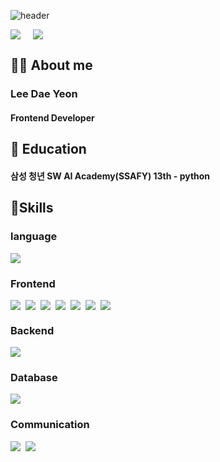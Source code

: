 ![header](https://capsule-render.vercel.app/api?type=waving&color=53d0d9&,add8e6&height=200&section=header&text=Welcome%20to%20Daeyeon's%20GitHub%20&fontSize=40&fontColor=ffffff&fontAlign=40&fontAlignY=40)


<div style="display: flex; align-items: center; gap: 20px;">
  <img src="https://github-readme-stats.vercel.app/api?username=daeyeon-lee&show_icons=true&theme=gruvbox" />
  <a href="https://solved.ac/angellee98">
    <img src="http://mazassumnida.wtf/api/v2/generate_badge?boj=angellee98" />
  </a>
</div>
  <h2>💁🏻 About me</h2>
  <h3>Lee Dae Yeon</h3>
  <h4>Frontend Developer</h4>

  <h2>📙 Education</h2>
  <h4>삼성 청년 SW AI Academy(SSAFY) 13th - python </h4>

  <h2>🚀Skills</h2>

  <!-- 언어 -->
  <h3>language</h3>
  <img src="https://img.shields.io/badge/python-3776AB?style=for-the-badge&logo=python&logoColor=white">
  <!-- 프론트엔드 -->
  <h3> Frontend </h3>
  <div style="display: flex; gap: 8px; flex-wrap: wrap;">
  <img src="https://img.shields.io/badge/html5-E34F26?style=for-the-badge&logo=html5&logoColor=white">
  <img src="https://img.shields.io/badge/CSS3-1572B6?style=for-the-badge&logo=CSS3&logoColor=white">
  <img src="https://img.shields.io/badge/tailwindcss-06B6D4?style=for-the-badge&logo=tailwindcss&logoColor=white">
  <img src="https://img.shields.io/badge/javascript-F7DF1E?style=for-the-badge&logo=javascript&logoColor=black">
  <img src="https://img.shields.io/badge/typescript-3178C6?style=for-the-badge&logo=typescript&logoColor=white">
    <img src="https://img.shields.io/badge/react-61DAFB?style=for-the-badge&logo=react&logoColor=black">
  <img src="https://img.shields.io/badge/vue.js-4FC08D?style=for-the-badge&logo=vue.js&logoColor=white">
  </div>
  
  <!-- 백엔드 프레임워크 -->
  <h3> Backend </h3>
  <img src="https://img.shields.io/badge/django-092E20?style=for-the-badge&logo=django&logoColor=white">
    
  <!-- 데이터베이스 -->
  <h3> Database </h3>
  <img src="https://img.shields.io/badge/mysql-4479A1?style=for-the-badge&logo=mysql&logoColor=white">

  <!-- 협업 및 기타 -->
  <h3> Communication </h3>  
  <div style="display: flex; gap: 8px; flex-wrap: wrap;">
  <img src="https://img.shields.io/badge/github-181717?style=for-the-badge&logo=github&logoColor=white">
  <img src="https://img.shields.io/badge/git-F05032?style=for-the-badge&logo=git&logoColor=white">
  </div>
  
</div>
